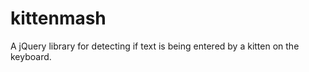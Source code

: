 kittenmash
==========

A jQuery library for detecting if text is being entered by a kitten on the keyboard.
